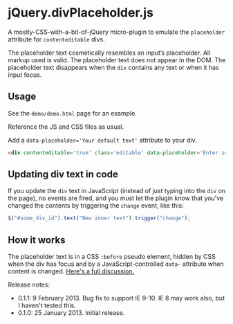 jQuery.divPlaceholder.js
========================
A mostly-CSS-with-a-bit-of-jQuery micro-plugin to emulate the `placeholder` attribute for `contenteditable` divs.

The placeholder text cosmetically resembles an input’s placeholder. All markup used is valid. The placeholder text does not appear in the DOM. The placeholder text disappears when the `div` contains any text or when it has input focus.

Usage
-----

See the `demo/demo.html` page for an example.

Reference the JS and CSS files as usual.

Add a `data-placeholder='Your default text'` attribute to your div.

```html
<div contenteditable='true' class='editable' data-placeholder='Enter some text'></div>
```

Updating div text in code
-------------------------

If you update the `div` text in JavaScript (instead of just typing into the ```div``` on the page), no events are fired, and you must let the plugin know that you've changed the contents by triggering the ```change``` event, like this:

```javascript
$("#some_div_id").text("New inner text").trigger("change");
```

How it works
------------
The placeholder text is in a CSS `:before` pseudo element, hidden by CSS when the div has focus and by a JavaScript-controlled `data-` attribute when content is changed. [Here's a full discussion.](http://blogs.teamb.com/craigstuntz/2013/01/29/38734/)

Release notes:
- 0.1.1: 9 February 2013. Bug fix to support IE 9-10. IE 8 may work also, but I haven't tested this.
- 0.1.0: 25 January 2013. Initial release.